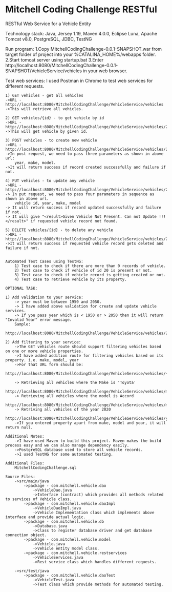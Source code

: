 # Mitchell Coding Challenge RESTful

RESTful Web Service for a Vehicle Entity

Technology stack: Java, Jersey 1.19, Maven 4.0.0, Eclipse Luna, Apache Tomcat v8.0, PostgreSQL, 
				  JDBC, TestNG

Run program:
	1.Copy MitchellCodingChallenge-0.0.1-SNAPSHOT.war from target folder of project into your 
	%CATALINA_HOME%/webapps folder.
	2.Start tomcat server using startup.bat
	3.Enter http://localhost:8080/MitchellCodingChallenge-0.0.1-SNAPSHOT/VehicleService/vehicles
	  in your web browser.

Test web services:
	I used Postman in Chrome to test web services for different requests.
	
	1) GET vehicles - get all vehicles
	->URL - http://localhost:8080/MitchellCodingChallenge/VehicleService/vehicles
	->This will retrieve all vehicles.
	
	2) GET vehicles/{id} - to get vehicle by id
	->URL - http://localhost:8080/MitchellCodingChallenge/VehicleService/vehicles/25
	->This will get vehicle by given id.
	
	3) POST vehicles - to create new vehicle
	->URL - http://localhost:8080/MitchellCodingChallenge/VehicleService/vehicles/2005/honda/civic
	->In post request, we need to pass three parameters as shown in above url:
		year, make, model.
	->It will return success if record created successfully and failure if not.
	
	4) PUT vehicles - to update any vehicle
	->URL - http://localhost:8080/MitchellCodingChallenge/VehicleService/vehicles/22/2030/audi/q3
	-> In put request, we need to pass four parameters in sequence as shown in above url.
		vehicle id, year, make, model
	-> It will return success if record updated successfully and failure if not.
	-> It will give "<result>Given Vehicle Not Present. Can not Update !!!</result>" if requested vehicle record not found.
	
	5) DELETE vehicles/{id} - to delete any vehicle
	->URL - http://localhost:8080/MitchellCodingChallenge/VehicleService/vehicles/22
	->It will return success if requested vehicle record gets deleted and failure if not.
	
	
	Automated Test Cases using TestNG:
		1) Test case to check if there are more than 0 records of vehicle.
		2) Test case to check if vehicle of id 20 is present or not.
		3) Test case to check if vehicle record is getting created or not.
		4) Test case to retrieve vehicle by its property.
	
	OPTIONAL TASK:
	
	1) Add validation to your service:
		-> year must be between 1950 and 2050.
		-> I have added above validation for create and update vehicle services.
		-> If you pass year which is < 1950 or > 2050 then it will return "Invalid Year" error message.
		Sample:
			http://localhost:8080/MitchellCodingChallenge/VehicleService/vehicles/22/2055/audi/q3
	
	2) Add filtering to your service:
		->The GET vehicles route should support filtering vehicles based on one or more vehicle properties.
		->I have added addition route for filtering vehicles based on its property. i.e. make, model, year
		->For that URL form should be:
			http://localhost:8080/MitchellCodingChallenge/VehicleService/vehicles/{property}/{value}
			
		-> Retrieving all vehicles where the Make is 'Toyota'
			http://localhost:8080/MitchellCodingChallenge/VehicleService/vehicles/make/toyota
		-> Retrieving all vehicles where the model is Accord
			http://localhost:8080/MitchellCodingChallenge/VehicleService/vehicles/model/accord
		-> Retriving all vehicles of the year 2020
			http://localhost:8080/MitchellCodingChallenge/VehicleService/vehicles/year/2020
		->If you entered property apart from make, model and year, it will return null.	
			
	Additional Notes:
		->I have used Maven to build this project. Maven makes the build process easy and we can also manage dependency easily.
		->PostgreSQL database used to store all vehicle records.
		->I used TestNG for some automated testing.

	Additional Files:
		MitchellCodingChallenge.sql
		
	Source Files:
		->src/main/java
			->package - com.mitchell.vehicle.dao
				->VehicleDao.java
				->Interface (contract) which provides all methods related to services of Vehicle class.
			->package - com.mitchell.vehicle.daoImpl
				->VehicleDaoImpl.java
				->Vehicle Implementation class which implements above interface and provide actual logic.
			->package - com.mitchell.vehicle.db
				->Database.java
				->Class to register database driver and get database connection object.
			->package - com.mitchell.vehicle.model
				->Vehicle.java
				->Vehicle entity model class.
			->package - com.mitchell.vehicle.restservices
				->VehicleServices.java
				->Rest service class which handles different requests.
		
		->src/test/java
			->package - com.mitchell.vehicle.daoTest
				->VehicleTest.java
				->Test class which provide methods for automated testing.

